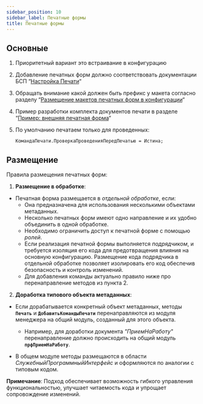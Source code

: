 ```yaml
---
sidebar_position: 10
sidebar_label: Печатные формы
title: Печатные формы
---
```


## Основные

1. Приоритетный вариант это встраивание в конфигурацию
2. Добавление печатных форм должно соответствовать документации БСП “[Настройка Печати](https://its.1c.ru/db/bsp319doc#content:4:hdoc:issogl2_%D0%BD%D0%B0%D1%81%D1%82%D1%80%D0%BE%D0%B9%D0%BA%D0%B037)“
3. Обращать внимание какой должен быть префикс у макета согласно разделу “[Размещение макетов печатных форм в конфигурации](https://its.1c.ru/db/bsp319doc#content:4:hdoc:issogl3_%D1%80%D0%B0%D0%B7%D0%BC%D0%B5%D1%89%D0%B5%D0%BD%D0%B8%D0%B5_%D0%BC%D0%B0%D0%BA%D0%B5%D1%82%D0%BE%D0%B2_%D0%BF%D0%B5%D1%87%D0%B0%D1%82%D0%BD%D1%8B%D1%85_%D1%84%D0%BE%D1%80%D0%BC_%D0%B2_%D0%BA%D0%BE%D0%BD%D1%84%D0%B8%D0%B3%D1%83%D1%80%D0%B0%D1%86%D0%B8%D0%B8)“
4. Пример разработки комплекта документов печати в разделе “[Пример: внешняя печатная форма](https://its.1c.ru/db/bsp319doc#content:4:hdoc:issogl4_%D0%BF%D1%80%D0%B8%D0%BC%D0%B5%D1%80_%D0%B2%D0%BD%D0%B5%D1%88%D0%BD%D1%8F%D1%8F_%D0%BF%D0%B5%D1%87%D0%B0%D1%82%D0%BD%D0%B0%D1%8F_%D1%84%D0%BE%D1%80%D0%BC%D0%B0)“
5. По умолчанию печатаем только для проведенных:

   ```bsl
   КомандаПечати.ПроверкаПроведенияПередПечатью = Истина; 
   ```

## Размещение

Правила размещения печатных форм:

1. **Размещение в обработке**:

* Печатная форма размещается в *отдельной обработке*, если:
   * Она предназначена для использования несколькими объектами метаданных.
   * Несколько печатных форм имеют одно направление и их удобно объединить в одной обработке.
   * Необходимо ограничить доступ к печатной форме с помощью *ролей*.
   * Если реализация печатной формы выполняется *подрядчиком*, и требуется изоляция его кода для предотвращения влияния на основную конфигурацию. Размещение кода подрядчика в отдельной обработке позволяет изолировать его код обеспечив безопасность и контроль изменений.
   * Для добавления команды актуально правило ниже про перенаправление методов из пункта 2.

2. **Доработка типового объекта метаданных**:

* Если дорабатывается конкретный объект метаданных, методы **`Печать`** и **`ДобавитьКомандыПечати`** перенаправляются из модуля менеджера на общий модуль, созданный для этого объекта.
  
   * Например, для доработки документа *"ПриемНаРаботу"* перенаправление должно происходить на общий модуль **`прфПриемНаРаботу`**.

* В общем модуле методы размещаются в области *СлужебныйПрограммныйИнтерфейс* и оформляются по аналогии с типовым кодом.

**Примечание**: Подход обеспечивает возможность гибкого управления функциональностью, улучшает читаемость кода и упрощает сопровождение изменений.
